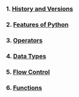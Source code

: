 
### 1. [History and Versions](History%20and%20Versions.md)
### 2. [Features of Python](Features%20of%20Python.md)
### 3. [Operators](Operators.md)
### 4. [Data Types](Data%20Types.md)
### 5. [Flow Control](Flow%20Control.md)
### 6. [Functions](Functions%20in%20Python(Index).md)


